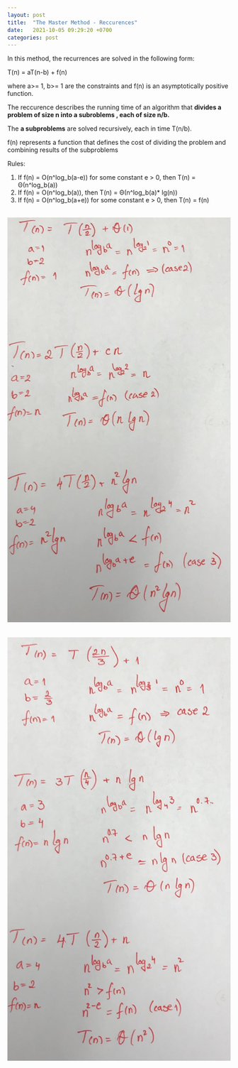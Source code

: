 ```yaml
---
layout: post
title:  "The Master Method - Reccurences"
date:   2021-10-05 09:29:20 +0700
categories: post
---
```


In this method, the recurrences are solved in the following form:

T(n) = aT(n-b) + f(n)


where a>= 1, b>= 1 are the constraints and f(n) is an asymptotically positive function. 

The reccurence describes the running time of an algorithm that **divides a problem of size n into a subroblems , each of size n/b.**

The **a subproblems** are solved recursively, each in time T(n/b).

f(n) represents a function that defines the cost of dividing the problem and combining results of the subproblems

Rules:

1. If f(n) = O(n^log_b(a-e)) for some constant e > 0, then T(n) = Θ(n^log_b(a))
2. If f(n) = O(n^log_b(a)), then T(n) = Θ(n^log_b(a)* lg(n))
3. If f(n) = O(n^log_b(a+e)) for some constant e > 0, then T(n) = f(n)

&nbsp;&nbsp;&nbsp;&nbsp;&nbsp;&nbsp;&nbsp;&nbsp;&nbsp;&nbsp;&nbsp;&nbsp;&nbsp;&nbsp;&nbsp;&nbsp;&nbsp;&nbsp; 
&nbsp;&nbsp;&nbsp;&nbsp;&nbsp;&nbsp;&nbsp;&nbsp;&nbsp;&nbsp;&nbsp;&nbsp;&nbsp;&nbsp;&nbsp;&nbsp;&nbsp;&nbsp; 
&nbsp;&nbsp;&nbsp;&nbsp;&nbsp;&nbsp;&nbsp;&nbsp;&nbsp;&nbsp;&nbsp;&nbsp;&nbsp;&nbsp;&nbsp;&nbsp;&nbsp;&nbsp; 
![reccurence](../../assets/posts_images/reccurence_0.jpg)

&nbsp;&nbsp;&nbsp;&nbsp;&nbsp;&nbsp;&nbsp;&nbsp;&nbsp;&nbsp;&nbsp;&nbsp;&nbsp;&nbsp;&nbsp;&nbsp;&nbsp;&nbsp; 
&nbsp;&nbsp;&nbsp;&nbsp;&nbsp;&nbsp;&nbsp;&nbsp;&nbsp;&nbsp;&nbsp;&nbsp;&nbsp;&nbsp;&nbsp;&nbsp;&nbsp;&nbsp; 
&nbsp;&nbsp;&nbsp;&nbsp;&nbsp;&nbsp;&nbsp;&nbsp;&nbsp;&nbsp;&nbsp;&nbsp;&nbsp;&nbsp;&nbsp;&nbsp;&nbsp;&nbsp; 
![reccurence](../../assets/posts_images/reccurence_1.jpg)
